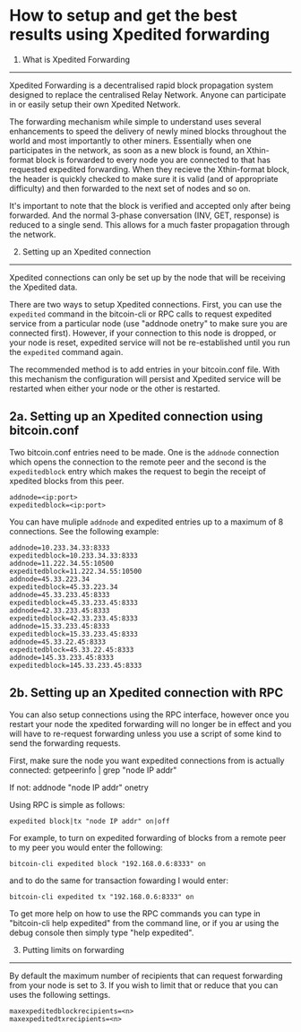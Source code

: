 How to setup and get the best results using Xpedited forwarding
==============================================================


1. What is Xpedited Forwarding
---------------------------------

Xpedited Forwarding is a decentralised rapid block propagation system designed to replace the centralised Relay Network.  Anyone
can participate in or easily setup their own Xpedited Network.

The forwarding mechanism while simple to understand uses several enhancements to speed the delivery of newly mined blocks
throughout the world and most importantly to other miners.  Essentially when one participates in the network, as soon as a new block 
is found, an Xthin-format block is forwarded to every node you are connected to that has requested expedited forwarding.  When they recieve 
the Xthin-format block, the header is quickly checked to make sure it is valid (and of appropriate difficulty) and then forwarded to the next
set of nodes and so on.

It's important to note that the block is verified and accepted only after being forwarded.  And the normal 3-phase conversation 
(INV, GET, response) is reduced to a single send.  This allows for a much faster propagation through the network.


2. Setting up an Xpedited connection
--------------------------------------

Xpedited connections can only be set up by the node that will be receiving the Xpedited data.

There are two ways to setup Xpedited connections.  First, you can use the `expedited` command in the bitcoin-cli or RPC calls to
request expedited service from a particular node (use "addnode <IP> onetry" to make sure you are connected first).  However, if
your connection to this node is dropped, or your node is reset, expedited service will not be re-established until you run the 
`expedited` command again.

The recommended method is to add entries in your bitcoin.conf file.  With this mechanism the configuration will persist and Xpedited service
will be restarted when either your node or the other is restarted.


2a. Setting up an Xpedited connection using bitcoin.conf
--------------------------------------------------------

Two bitcoin.conf entries need to be made.  One is the `addnode` connection which opens the connection to the remote peer and the 
second is the `expeditedblock` entry which makes the request to begin the receipt of xpedited blocks from this peer.

	addnode=<ip:port>
	expeditedblock=<ip:port>

You can have muliple `addnode` and expedited entries up to a maximum of 8 connections.  See the following example:

	addnode=10.233.34.33:8333
	expeditedblock=10.233.34.33:8333
	addnode=11.222.34.55:10500
	expeditedblock=11.222.34.55:10500
	addnode=45.33.223.34
	expeditedblock=45.33.223.34
	addnode=45.33.233.45:8333
	expeditedblock=45.33.233.45:8333
	addnode=42.33.233.45:8333
	expeditedblock=42.33.233.45:8333
	addnode=15.33.233.45:8333
	expeditedblock=15.33.233.45:8333
	addnode=45.33.22.45:8333
	expeditedblock=45.33.22.45:8333
	addnode=145.33.233.45:8333
	expeditedblock=145.33.233.45:8333


2b. Setting up an Xpedited connection with RPC
----------------------------------------------

You can also setup connections using the RPC interface, however once you restart your node the xpedited forwarding will no longer be in effect
and you will have to re-request forwarding unless you use a script of some kind to send the forwarding requests.

First, make sure the node you want expedited connections from is actually connected:
       getpeerinfo | grep "node IP addr"

If not:
       addnode "node IP addr" onetry

Using RPC is simple as follows:

	expedited block|tx "node IP addr" on|off

For example, to turn on expedited forwarding of blocks from a remote peer to my peer you would enter the following:

	bitcoin-cli expedited block "192.168.0.6:8333" on

and to do the same for transaction fowarding I would enter:

	bitcoin-cli expedited tx "192.168.0.6:8333" on


To get more help on how to use the RPC commands you can type in "bitcoin-cli help expedited" from the command line, or if you ar using the debug console
then simply type "help expedited".


3. Putting limits on forwarding
-------------------------------

By default the maximum number of recipients that can request forwarding from your node is set to 3.  If you wish to limit that or reduce that
you can uses the following settings.

	maxexpeditedblockrecipients=<n>
	maxexpeditedtxrecipients=<n>


